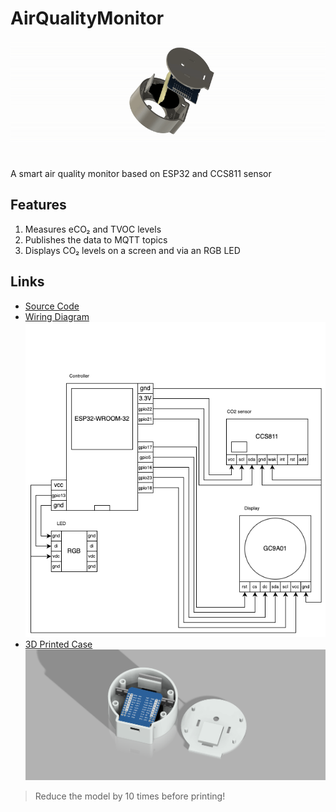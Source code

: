 # AirQualityMonitor

![GIF](/resources/air_quality_case.gif)

A smart air quality monitor based on ESP32 and CCS811 sensor

## Features

1. Measures eCO₂ and TVOC levels  
2. Publishes the data to MQTT topics  
3. Displays CO₂ levels on a screen and via an RGB LED

## Links

- [Source Code](/src/)
- [Wiring Diagram](/resources/)  
  ![](/resources/air_quality_monitor_scheme.png)
- [3D Printed Case](/3dprint/)  
  ![Air Quality Case](/resources/air_quality_case.png)

> Reduce the model by 10 times before printing!
